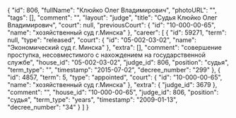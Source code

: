 {
    "id": 806,
    "fullName": "Клюйко Олег Владимирович",
    "photoURL": "",
    "tags": [],
    "comment": "",
    "layout": "judge",
    "title": "Судья Клюйко Олег Владимирович",
    "court": null,
    "previousCourt": {
        "id": "10-000-00-65",
        "name": "хозяйственный суд г.Минска"
    },
    "career": [
        {
            "id": 59271,
            "term": null,
            "type": "released",
            "court": {
                "id": "05-002-03-02",
                "name": "Экономический суд г. Минска"
            },
            "extra": [],
            "comment": "совершение проступка, несовместимого с нахождением на государственной службе",
            "house_id": "05-002-03-02",
            "judge_id": 806,
            "position": "судья",
            "term_type": "",
            "timestamp": "2015-07-02",
            "decree_number": "299"
        },
        {
            "id": 4857,
            "term": 5,
            "type": "appointed",
            "court": {
                "id": "10-000-00-65",
                "name": "хозяйственный суд г.Минска"
            },
            "extra": {
                "judge_id": 3679
            },
            "comment": "",
            "house_id": "10-000-00-65",
            "judge_id": 806,
            "position": "судья",
            "term_type": "years",
            "timestamp": "2009-01-13",
            "decree_number": "34"
        }
    ]
}